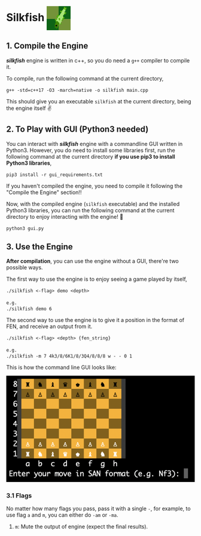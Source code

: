<h1 style="display: inline;">
  Silkfish
  <img src="images/logo64.gif" alt="Silkfish Logo" style="vertical-align: middle;"/>
</h1>

## 1. Compile the Engine
***silkfish*** engine is written in c++, so you do need a ```g++``` compiler to compile it. 

To compile, run the following command at the current directory,

    g++ -std=c++17 -O3 -march=native -o silkfish main.cpp

This should give you an executable ```silkfish``` at the current directory, being the engine itself &#x270C;

## 2. To Play with GUI (Python3 needed)
You can interact with ***silkfish*** engine with a commandline GUI written in Python3. However, you do need to install some libraries first, run the following command at the current directory **if you use pip3 to install Python3 libraries**,

    pip3 install -r gui_requirements.txt

If you haven't compiled the engine, you need to compile it following the "Compile the Engine" section!!

Now, with the compiled engine (```silkfish``` executable) and the installed Python3 libraries, you can run the following command at the current directory to enjoy interacting with the engine! &#x1F37A;

    python3 gui.py

## 3. Use the Engine
**After compilation**, you can use the engine without a GUI, there're two possible ways.

The first way to use the engine is to enjoy seeing a game played by itself,

    ./silkfish <-flag> demo <depth>

    e.g.
    ./silkfish demo 6

The second way to use the engine is to give it a position in the format of FEN, and receive an output from it.

    ./silkfish <-flag> <depth> {fen_string} 

    e.g.
    ./silkfish -m 7 4k3/8/6K1/8/3Q4/8/8/8 w - - 0 1

This is how the command line GUI looks like:

![gui](images/gui.png)
### 3.1 Flags
No matter how many flags you pass, pass it with a single ```-```, for example, to use flag ```a``` and ```m```, you can either do ```-am``` or ```-ma```.

1. ```m```: Mute the output of engine (expect the final results).
